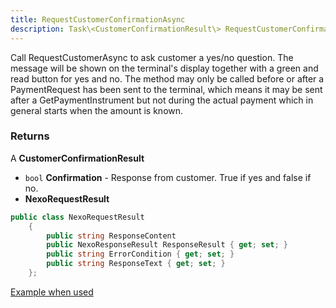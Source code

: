 ```yaml
---
title: RequestCustomerConfirmationAsync
description: Task\<CustomerConfirmationResult\> RequestCustomerConfirmationAsync(string message)
---
```


Call RequestCustomerAsync to ask customer a yes/no question. The message will be shown on the terminal's display together with a green and read button for yes and no. The method may only be called before or after a PaymentRequest has been sent to the terminal, which means it may be sent after a GetPaymentInstrument but not during the actual payment which in general starts when the amount is known.

### Returns

A **CustomerConfirmationResult**

* `bool` **Confirmation** - Response from customer. True if yes and false if no.
* **NexoRequestResult**

```c#
public class NexoRequestResult
    {
        public string ResponseContent
        public NexoResponseResult ResponseResult { get; set; }
        public string ErrorCondition { get; set; }
        public string ResponseText { get; set; }
    };
```

[Example when used][handle-loyalty-ask-for-membership]

[handle-loyalty-ask-for-membership]: ../CodeExamples/index.md/#handle-loyalty---ask-for-membership

